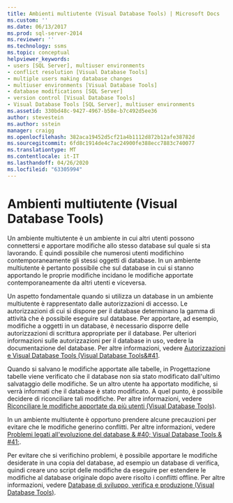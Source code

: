 ```yaml
---
title: Ambienti multiutente (Visual Database Tools) | Microsoft Docs
ms.custom: ''
ms.date: 06/13/2017
ms.prod: sql-server-2014
ms.reviewer: ''
ms.technology: ssms
ms.topic: conceptual
helpviewer_keywords:
- users [SQL Server], multiuser environments
- conflict resolution [Visual Database Tools]
- multiple users making database changes
- multiuser environments [Visual Database Tools]
- database modifications [SQL Server]
- version control [Visual Database Tools]
- Visual Database Tools [SQL Server], multiuser environments
ms.assetid: 330bd48c-9427-4967-b58e-b7c492d5ee36
author: stevestein
ms.author: sstein
manager: craigg
ms.openlocfilehash: 382aca19452d5cf21a4b1112d872b12afe38782d
ms.sourcegitcommit: 6fd8c1914de4c7ac24900fe388ecc7883c740077
ms.translationtype: MT
ms.contentlocale: it-IT
ms.lasthandoff: 04/26/2020
ms.locfileid: "63305994"
---
```

# <a name="multiuser-environments-visual-database-tools"></a>Ambienti multiutente (Visual Database Tools)
  Un ambiente multiutente è un ambiente in cui altri utenti possono connettersi e apportare modifiche allo stesso database sul quale si sta lavorando. È quindi possibile che numerosi utenti modifichino contemporaneamente gli stessi oggetti di database. In un ambiente multiutente è pertanto possibile che sul database in cui si stanno apportando le proprie modifiche incidano le modifiche apportate contemporaneamente da altri utenti e viceversa.  
  
 Un aspetto fondamentale quando si utilizza un database in un ambiente multiutente è rappresentato dalle autorizzazioni di accesso. Le autorizzazioni di cui si dispone per il database determinano la gamma di attività che è possibile eseguire sul database. Per apportare, ad esempio, modifiche a oggetti in un database, è necessario disporre delle autorizzazioni di scrittura appropriate per il database. Per ulteriori informazioni sulle autorizzazioni per il database in uso, vedere la documentazione del database. Per altre informazioni, vedere [Autorizzazioni e Visual Database Tools &#40;Visual Database Tools&#41](visual-database-tools.md).  
  
 Quando si salvano le modifiche apportate alle tabelle, in Progettazione tabelle viene verificato che il database non sia stato modificato dall'ultimo salvataggio delle modifiche. Se un altro utente ha apportato modifiche, si verrà informati che il database è stato modificato. A quel punto, è possibile decidere di riconciliare tali modifiche. Per altre informazioni, vedere [Riconciliare le modifiche apportate da più utenti &#40;Visual Database Tools&#41;](reconcile-changes-made-by-multiple-users-visual-database-tools.md).  
  
 In un ambiente multiutente è opportuno prendere alcune precauzioni per evitare che le modifiche generino conflitti. Per altre informazioni, vedere [Problemi legati all'evoluzione del database & #40; Visual Database Tools & #41;](issues-of-database-evolution-visual-database-tools.md).  
  
 Per evitare che si verifichino problemi, è possibile apportare le modifiche desiderate in una copia del database, ad esempio un database di verifica, quindi creare uno script delle modifiche da eseguire per estendere le modifiche al database originale dopo avere risolto i conflitti offline. Per altre informazioni, vedere [Database di sviluppo, verifica e produzione &#40;Visual Database Tools&#41;](development-test-and-production-databases-visual-database-tools.md).  
  
  
